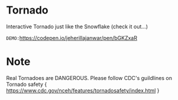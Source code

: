 # Tornado
Interactive Tornado just like the Snowflake (check it out...)


<code>DEMO:</code><a href="https://codepen.io/jeherillajanwar/pen/bGKZxaR">https://codepen.io/jeherillajanwar/pen/bGKZxaR</a>


# Note
Real Tornadoes are DANGEROUS. Please follow CDC's guildlines on Tornado safety { <a href="https://www.cdc.gov/nceh/features/tornadosafety/index.html">https://www.cdc.gov/nceh/features/tornadosafety/index.html</a> } 
